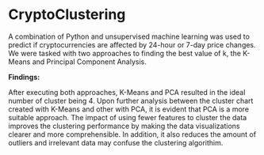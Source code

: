 # CryptoClustering

A combination of Python and unsupervised machine learning was used to predict if cryptocurrencies are affected by 24-hour or 7-day price changes. We were tasked with two approaches to finding the best value of k, the K-Means and Principal Component Analysis. 

**Findings:**

After executing both approaches, K-Means and PCA resulted in the ideal number of cluster being 4. Upon further analysis between the cluster chart created with K-Means and other with PCA, it is evident that PCA is a more suitable approach. The impact of using fewer features to cluster the data improves the clustering performance by making the data visualizations clearer and more comprehensible. In addition, it also reduces the amount of outliers and irrelevant data may confuse the clustering algorithim. 

